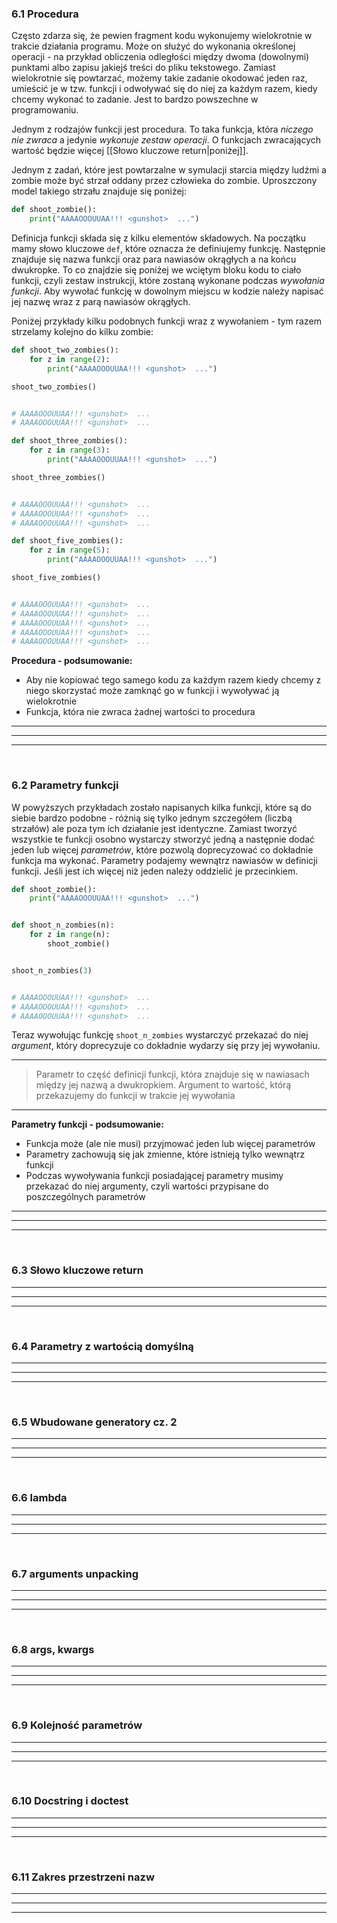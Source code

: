 ### 6.1 Procedura
Często zdarza się, że pewien fragment kodu wykonujemy wielokrotnie w trakcie działania programu. Może on służyć do wykonania określonej operacji - na przykład obliczenia odległości między dwoma (dowolnymi) punktami albo zapisu jakiejś treści do pliku tekstowego. Zamiast wielokrotnie się powtarzać, możemy takie zadanie okodować jeden raz, umieścić je w tzw. funkcji i odwoływać się do niej za każdym razem, kiedy chcemy wykonać to zadanie. Jest to bardzo powszechne w programowaniu.

Jednym z rodzajów funkcji jest procedura. To taka funkcja, która *niczego nie zwraca* a jedynie *wykonuje zestaw operacji*. O funkcjach zwracających wartość będzie więcej [[Słowo kluczowe return|poniżej]].

Jednym z zadań, które jest powtarzalne w symulacji starcia między ludźmi a zombie może być strzał oddany przez człowieka do zombie. Uproszczony model takiego strzału znajduje się poniżej:
```python
def shoot_zombie():
    print("AAAAOOOUUAA!!! <gunshot>  ...")
```

Definicja funkcji składa się z kilku elementów składowych. Na początku mamy słowo kluczowe `def`, które oznacza że definiujemy funkcję. Następnie znajduje się nazwa funkcji oraz para nawiasów okrągłych a na końcu dwukropke. To co znajdzie się poniżej we wciętym bloku kodu to ciało funkcji, czyli zestaw instrukcji, które zostaną wykonane podczas *wywołania funkcji*. Aby wywołać funkcję w dowolnym miejscu w kodzie należy napisać jej nazwę wraz z parą nawiasów okrągłych.

Poniżej przykłady kilku podobnych funkcji wraz z wywołaniem  - tym razem strzelamy kolejno do kilku zombie:
```python
def shoot_two_zombies():
    for z in range(2):
        print("AAAAOOOUUAA!!! <gunshot>  ...")

shoot_two_zombies()


# AAAAOOOUUAA!!! <gunshot>  ...
# AAAAOOOUUAA!!! <gunshot>  ...
```


```python
def shoot_three_zombies():
    for z in range(3):
        print("AAAAOOOUUAA!!! <gunshot>  ...")

shoot_three_zombies()


# AAAAOOOUUAA!!! <gunshot>  ...
# AAAAOOOUUAA!!! <gunshot>  ...
# AAAAOOOUUAA!!! <gunshot>  ...
```


```python
def shoot_five_zombies():
    for z in range(5):
        print("AAAAOOOUUAA!!! <gunshot>  ...")

shoot_five_zombies()


# AAAAOOOUUAA!!! <gunshot>  ...
# AAAAOOOUUAA!!! <gunshot>  ...
# AAAAOOOUUAA!!! <gunshot>  ...
# AAAAOOOUUAA!!! <gunshot>  ...
# AAAAOOOUUAA!!! <gunshot>  ...
```

**Procedura - podsumowanie:**
- Aby nie kopiować tego samego kodu za każdym razem kiedy chcemy z niego skorzystać może zamknąć go w funkcji i wywoływać ją wielokrotnie
- Funkcja, która nie zwraca żadnej wartości to procedura
---
---
---
&nbsp;
### 6.2 Parametry funkcji
W powyższych przykładach zostało napisanych kilka funkcji, które są do siebie bardzo podobne - różnią się tylko jednym szczegółem (liczbą strzałów) ale poza tym ich działanie jest identyczne. Zamiast tworzyć wszystkie te funkcji osobno wystarczy stworzyć jedną a następnie dodać jeden lub więcej *parametrów*, które pozwolą doprecyzować co dokładnie funkcja ma wykonać. Parametry podajemy wewnątrz nawiasów w definicji funkcji. Jeśli jest ich więcej niż jeden należy oddzielić je przecinkiem.
```python
def shoot_zombie():
    print("AAAAOOOUUAA!!! <gunshot>  ...")


def shoot_n_zombies(n):
    for z in range(n):
        shoot_zombie()


shoot_n_zombies(3)


# AAAAOOOUUAA!!! <gunshot>  ...
# AAAAOOOUUAA!!! <gunshot>  ...
# AAAAOOOUUAA!!! <gunshot>  ...
```

Teraz wywołując funkcję `shoot_n_zombies` wystarczyć przekazać do niej *argument*, który doprecyzuje co dokładnie wydarzy się przy jej wywołaniu.

---
> Parametr to część definicji funkcji, która znajduje się w nawiasach między jej nazwą a dwukropkiem. Argument to wartość, którą przekazujemy do funkcji w trakcie jej wywołania
---

**Parametry funkcji - podsumowanie:**
- Funkcja może (ale nie musi) przyjmować jeden lub więcej parametrów
- Parametry zachowują się jak zmienne, które istnieją tylko wewnątrz funkcji
- Podczas wywoływania funkcji posiadającej parametry musimy przekazać do niej argumenty, czyli wartości przypisane do poszczególnych parametrów
---
---
---
&nbsp;
### 6.3 Słowo kluczowe return

---
---
---
&nbsp;
### 6.4 Parametry z wartością domyślną

---
---
---
&nbsp;
### 6.5 Wbudowane generatory cz. 2

---
---
---
&nbsp;
### 6.6 lambda

---
---
---
&nbsp;
### 6.7 arguments unpacking

---
---
---
&nbsp;
### 6.8 args, kwargs

---
---
---
&nbsp;
### 6.9 Kolejność parametrów

---
---
---
&nbsp;
### 6.10 Docstring i doctest

---
---
---
&nbsp;
### 6.11 Zakres przestrzeni nazw

---
---
---
&nbsp;
